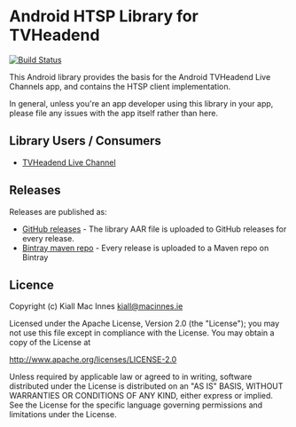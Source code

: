 # Android HTSP Library for TVHeadend

[![Build Status](https://jenkins.macinnes.ie/buildStatus/icon?job=android-htsp/master)](https://jenkins.macinnes.ie/job/android-htsp/job/master/)

This Android library provides the basis for the Android TVHeadend Live Channels app, and contains the HTSP client implementation.

In general, unless you're an app developer using this library in your app, please file any issues with the app itself rather than here.

## Library Users / Consumers

* [TVHeadend Live Channel](https://github.com/kiall/android-tvheadend)

## Releases

Releases are published as:

* [GitHub releases](https://github.com/kiall/android-htsp/releases) - The library AAR file is uploaded to GitHub releases for every release.
* [Bintray maven repo](https://bintray.com/kiall/htsp/android-htsp) - Every release is uploaded to a Maven repo on Bintray

## Licence

Copyright (c) Kiall Mac Innes <kiall@macinnes.ie>

Licensed under the Apache License, Version 2.0 (the "License");
you may not use this file except in compliance with the License.
You may obtain a copy of the License at

http://www.apache.org/licenses/LICENSE-2.0

Unless required by applicable law or agreed to in writing, software
distributed under the License is distributed on an "AS IS" BASIS,
WITHOUT WARRANTIES OR CONDITIONS OF ANY KIND, either express or implied.
See the License for the specific language governing permissions and
limitations under the License.
